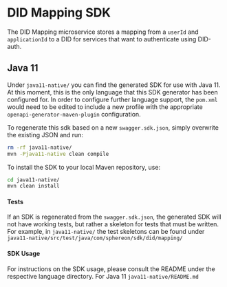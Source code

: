 # DID Mapping SDK
The DID Mapping microservice stores a mapping from a `userId` and `applicationId` to a DID for services that want to authenticate using DID-auth.

## Java 11
Under `java11-native/` you can find the generated SDK for use with Java 11. At this moment, this is the only language that this SDK generator has been configured for. In order to configure further language support, the `pom.xml` would need to be edited to include a new profile with the appropriate `openapi-generator-maven-plugin` configuration.

To regenerate this sdk based on a new `swagger.sdk.json`, simply overwrite the existing JSON and run:
```bash
rm -rf java11-native/ 
mvn -Pjava11-native clean compile
``` 
To install the SDK to your local Maven repository, use:
```bash
cd java11-native/
mvn clean install
```
#### Tests
If an SDK is regenerated from the `swagger.sdk.json`, the generated SDK will not have working tests, but rather a skeleton for tests that must be written. For example, in `java11-native/` the test skeletons can be found under `java11-native/src/test/java/com/sphereon/sdk/did/mapping/`

#### SDK Usage
For instructions on the SDK usage, please consult the README under the respective language directory. For Java 11 `java11-native/README.md`